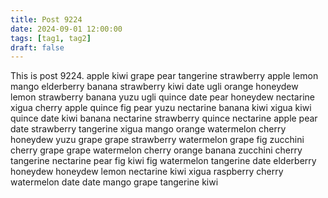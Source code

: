 ```yaml
---
title: Post 9224
date: 2024-09-01 12:00:00
tags: [tag1, tag2]
draft: false
---
```

This is post 9224.
apple
kiwi
grape
pear
tangerine
strawberry
apple
lemon
mango
elderberry
banana
strawberry
kiwi
date
ugli
orange
honeydew
lemon
strawberry
banana
yuzu
ugli
quince
date
pear
honeydew
nectarine
xigua
cherry
apple
quince
fig
pear
yuzu
nectarine
banana
kiwi
xigua
kiwi
quince
date
kiwi
banana
nectarine
strawberry
quince
nectarine
apple
pear
date
strawberry
tangerine
xigua
mango
orange
watermelon
cherry
honeydew
yuzu
grape
grape
strawberry
watermelon
grape
fig
zucchini
cherry
grape
grape
watermelon
cherry
orange
banana
zucchini
cherry
tangerine
nectarine
pear
fig
kiwi
fig
watermelon
tangerine
date
elderberry
honeydew
honeydew
lemon
nectarine
kiwi
xigua
raspberry
cherry
watermelon
date
date
mango
grape
tangerine
kiwi
